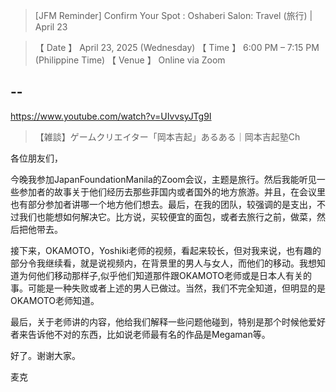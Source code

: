 > [JFM Reminder] Confirm Your Spot : Oshaberi Salon: Travel (旅行) | April 23

> 【 Date 】 April 23, 2025 (Wednesday) 
> 【 Time 】 6:00 PM – 7:15 PM (Philippine Time) 
> 【 Venue 】 Online via Zoom 

## --

https://www.youtube.com/watch?v=UIvvsyJTg9I

> 【雑談】ゲームクリエイター「岡本吉起」あるある｜岡本吉起塾Ch 
 
 
各位朋友们，

今晚我参加JapanFoundationManila的Zoom会议，主题是旅行。然后我能听见一些参加者的故事关于他们经历去那些菲国内或者国外的地方旅游。并且，在会议里也有部分参加者讲哪一个地方他们想去。最后，在我的团队，较强调的是支出，不过我们也能想如何解决它。比方说，买较便宜的面包，或者去旅行之前，做菜，然后把他带去。

接下来，OKAMOTO，Yoshiki老师的视频，看起来较长，但对我来说，也有趣的部分令我继续看，就是说视频内，在背景里的男人与女人，而他们的移动。我想知道为何他们移动那样子,似乎他们知道那件跟OKAMOTO老师或是日本人有关的事。可能是一种失败或者上述的男人已做过。当然，我们不完全知道，但明显的是OKAMOTO老师知道。

最后，关于老师讲的内容，他给我们解释一些问题他碰到，特别是那个时候他爱好者来告诉他不对的东西，比如说老师最有名的作品是Megaman等。


好了。谢谢大家。

麦克
